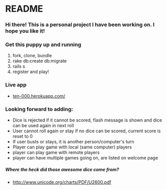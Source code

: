 # README

### Hi there! This is a personal project I have been working on. I hope you like it!

### Get this puppy up and running
1. fork, clone, bundle
1. rake db:create db:migrate
1. rails s
1. register and play!

### Live app
* [ten-000.herokuapp.com/](http://ten-000.herokuapp.com/)

### Looking forward to adding:
* Dice is rejected if it cannot be scored, flash message is shown and dice can be used again in next roll
* User cannot roll again or stay if no dice can be scored, current score is reset to 0
* If user busts or stays, it is another person/computer's turn
* Player can play game with local (same computer) players
* player can play game with remote players
* player can have multiple games going on, are listed on welcome page

##### Where the heck did those awesome dice come from?
* http://www.unicode.org/charts/PDF/U2600.pdf
